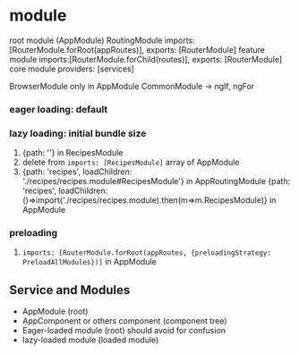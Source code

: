 # module

root module (AppModule)
RoutingModule imports:[RouterModule.forRoot(appRoutes)], exports: [RouterModule]
feature module imports:[RouterModule.forChild(routes)], exports: [RouterModule]
core module providers: [services]

BrowserModule only in AppModule
CommonModule -> ngIf, ngFor

### eager loading: default

### lazy loading: initial bundle size

1. {path: ''} in RecipesModule
2. delete from `imports: [RecipesModule]` array of AppModule
3. {path: 'recipes', loadChildren: './recipes/recipes.module#RecipesModule'} in AppRoutingModule
   {path: 'recipes', loadChildren: ()=>import('./recipes/recipes.module).then(m=>m.RecipesModule)} in AppModule

### preloading

1. `imports: [RouterModule.forRoot(appRoutes, {preloadingStrategy: PreloadAllModules})]` in AppModule

## Service and Modules

- AppModule (root)
- AppComponent or others component (component tree)
- Eager-loaded module (root) should avoid for confusion
- lazy-loaded module (loaded module)
